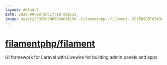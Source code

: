 ```yaml
---
layout: default
date: 2025-09-08T20:17:19.890112
image: assets/20250908T094016196--filamentphp--filament--20250908T094346509--cropped.png
---
```


# [filamentphp/filament](https://github.com/filamentphp/filament)

UI framework for Laravel with Livewire for building admin panels and apps

